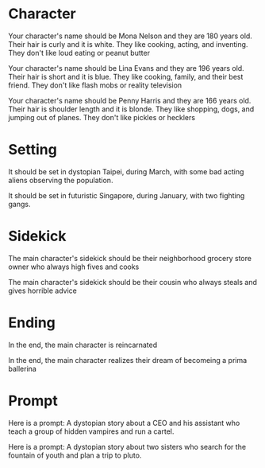# Character

Your character's name should be Mona Nelson and they are 180 years old. Their hair is curly and it is white. They like cooking, acting, and inventing. They don't like loud eating or peanut butter

Your character's name should be Lina Evans and they are 196 years old. Their hair is short and it is blue. They like cooking, family, and their best friend. They don't like flash mobs or reality television

Your character's name should be Penny Harris and they are 166 years old. Their hair is shoulder length and it is blonde. They like shopping, dogs, and jumping out of planes. They don't like pickles or hecklers



# Setting

It should be set in dystopian Taipei, during March, with some bad acting aliens observing the population.


It should be set in futuristic Singapore, during January, with two fighting gangs.



# Sidekick

The main character's sidekick should be their neighborhood grocery store owner who always high fives and cooks

The main character's sidekick should be their cousin who always steals and gives horrible advice


# Ending

In the end, the main character is reincarnated

In the end, the main character realizes their dream of becomeing a prima ballerina




# Prompt

Here is a prompt: A dystopian story about a CEO and his assistant who teach a group of hidden vampires and run a cartel.

Here is a prompt: A dystopian story about two sisters who search for the fountain of youth and plan a trip to pluto.






